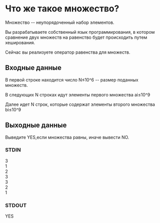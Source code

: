 # Что же такое множество?
Множество -- неупорядоченный набор элементов.  
  
Вы разрабатываете собственный язык программирования, в котором сравнение двух множеств на равенство будет происходить путем хеширования.  
  
Сейчас вы реализуете оператор равенства для множеств.

## Входные данные
В первой строке находится число N≤10^6 -- размер поданных множеств.  
  
В следующих N строках идут элементы первого множества ai≤10^9  
  
Далее идет N строк, которые содержат элементы второго множества bi≤10^9  
  
## Выходные данные
Выведите YES,если множества равны, иначе вывести NO.

### STDIN
3  
1  
2  
3  
3  
2  
1

### STDOUT
YES
